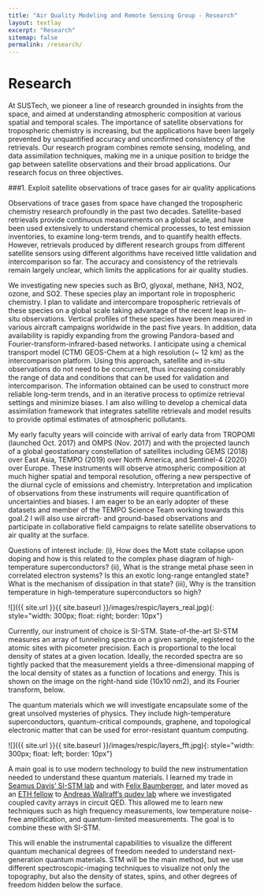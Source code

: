 ```yaml
---
title: "Air Quality Modeling and Remote Sensing Group - Research"
layout: textlay
excerpt: "Research"
sitemap: false
permalink: /research/
---
```


# Research

At SUSTech, we pioneer a line of research grounded in insights from the space, and aimed at understanding atmospheric composition at various spatial and temporal scales. The importance of satellite observations for tropospheric chemistry is increasing, but the applications have been largely prevented by unquantified accuracy and unconfirmed consistency of the retrievals. Our research program combines remote sensing, modeling, and data assimilation techniques, making me in a unique position to bridge the gap between satellite observations and their broad applications. Our research focus on three objectives.

###1. Exploit satellite observations of trace gases for air quality applications

Observations of trace gases from space have changed the tropospheric chemistry research profoundly in the past two decades. Satellite-based retrievals provide continuous measurements on a global scale, and have been used extensively to understand chemical processes, to test emission inventories, to examine long-term trends, and to quantify health effects. However, retrievals produced by different research groups from different satellite sensors using different algorithms have received little validation and intercomparison so far. The accuracy and consistency of the retrievals remain largely unclear, which limits the applications for air quality studies.

We investigating new species such as BrO, glyoxal, methane, NH3, NO2, ozone, and SO2. These species play an important role in tropospheric chemistry. I plan to validate and intercompare tropospheric retrievals of these species on a global scale taking advantage of the recent leap in in-situ observations. Vertical profiles of these species have been measured in various aircraft campaigns worldwide in the past five years. In addition, data availability is rapidly expanding from the growing Pandora-based and Fourier-transform-infrared-based networks. I anticipate using a chemical transport model (CTM) GEOS-Chem at a high resolution (~ 12 km) as the intercomparison platform. Using this approach, satellite and in-situ observations do not need to be concurrent, thus increasing considerably the range of data and conditions that can be used for validation and intercomparison. The information obtained can be used to construct more reliable long-term trends, and in an iterative process to optimize retrieval settings and minimize biases. I am also willing to develop a chemical data assimilation framework that integrates satellite retrievals and model results to provide optimal estimates of atmospheric pollutants.

My early faculty years will coincide with arrival of early data from TROPOMI (launched Oct. 2017) and OMPS (Nov. 2017) and with the projected launch of a global geostationary constellation of satellites including GEMS (2018) over East Asia, TEMPO (2019) over North America, and Sentinel-4 (2020) over Europe. These instruments will observe atmospheric composition at much higher spatial and temporal resolution, offering a new perspective of the diurnal cycle of emissions and chemistry. Interpretation and implication of observations from these instruments will require quantification of uncertainties and biases. I am eager to be an early adopter of these datasets and member of the TEMPO Science Team working towards this goal.2 I will also use aircraft- and ground-based observations and participate in collaborative field campaigns to relate satellite observations to air quality at the surface.


Questions of interest include: (i), How does the Mott state collapse upon doping and how is this related to the complex phase diagram of high-temperature superconductors? (ii), What is the strange metal phase seen in correlated electron systems? Is this an exotic long-range entangled state? What is the mechanism of dissipation in that state? (iii), Why is the transition temperature in high-temperature superconductors so high? 
 
![]({{ site.url }}{{ site.baseurl }}/images/respic/layers_real.jpg){: style="width: 300px; float: right; border: 10px"}

Currently, our instrument of choice  is SI-STM.  State-of-the-art SI-STM measures an array of tunneling spectra on a given sample, registered to the atomic sites with picometer precision. Each is proportional to the local density of states at a given location. Ideally, the recorded spectra are so tightly packed that the measurement yields a three-dimensional mapping of the local density of states as a function of locations and energy. This is shown on the image on the right-hand side (10x10 nm2), and its Fourier transform, below.

The quantum materials which we will investigate encapsulate some of the great unsolved mysteries of physics. They include high-temperature superconductors, quantum-critical compounds, graphene, and topological electronic matter that can be used for error-resistant quantum computing.

![]({{ site.url }}{{ site.baseurl }}/images/respic/layers_fft.jpg){: style="width: 300px; float: left; border: 10px"}

A main goal is to use modern technology to build the new instrumentation needed to understand these quantum materials. I learned my trade in [Seamus Davis’ SI-STM lab](http://davisgroup.lassp.cornell.edu/) and with [Felix Baumberger](http://dpmc.unige.ch/gr_baumberger/index.html), and later moved as an [ETH fellow](http://www.ethfellows.ethz.ch/) to [Andreas Wallraff’s qudev lab](http://www.qudev.ethz.ch/) where we investigated coupled cavity arrays in circuit QED. This allowed me to learn new techniques such as high frequency measurements, low temperature noise-free amplification, and quantum-limited measurements. The goal is to combine these with SI-STM.

This will enable the instrumental capabilities to visualize the different quantum mechanical degrees of freedom needed to understand next-generation quantum materials. STM will be the main method, but we use different spectroscopic-imaging techniques to visualize not only the topography, but also the density of states, spins, and other degrees of freedom hidden below the surface.
